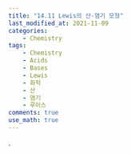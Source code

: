 ```yaml
---
title: "14.11 Lewis의 산-염기 모형"
last_modified_at: 2021-11-09
categories:
    - Chemistry
tags:
    - Chemistry
    - Acids
    - Bases
    - Lewis
    - 화학
    - 산
    - 염기
    - 루이스
comments: true
use_math: true
---
```


.